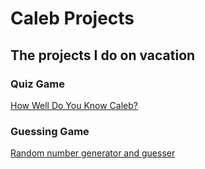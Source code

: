 # Caleb Projects
## The projects I do on vacation

### Quiz Game

[How Well Do You Know Caleb?](JavaScript-Projects/My-games/quiz-game.js)

### Guessing Game
[Random number generator and guesser](CalebsProjects/JavaScript-Projects/My-games)

